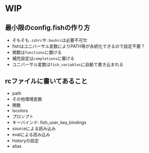 # WIP

## 最小限のconfig.fishの作り方

- そもそも`.zshrc`や`.bashrc`は必要不可欠
- fishはユニバーサル変数によりPATH等が永続化できるので設定不要？
- 関数は`functions`に置ける
- 補完設定は`completions`に置ける
- ユニバーサル変数は`fish_variables`に自動で書き込まれる

## rcファイルに書いてあること

- path
- その他環境変数
- 関数
- lscolors
- プロンプト
- キーバインド: fish_user_key_bindings
- sourceによる読み込み
- evalによる読み込み
- historyの設定
- alias
